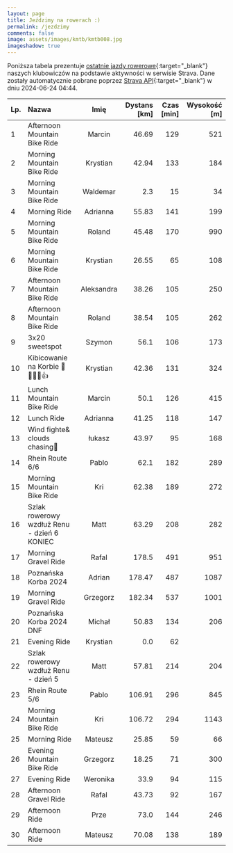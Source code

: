 ```yaml
---
layout: page
title: Jeździmy na rowerach :)
permalink: /jezdzimy
comments: false
image: assets/images/kmtb/kmtb008.jpg
imageshadow: true
---
```


Poniższa tabela prezentuje [ostatnie jazdy rowerowe](https://www.strava.com/clubs/336381){:target="_blank"} naszych klubowiczów na podstawie aktywności w serwisie Strava. Dane zostały automatycznie pobrane poprzez [Strava API](https://developers.strava.com/docs/reference/#api-Clubs-getClubActivitiesById){:target="_blank"} w dniu 2024-06-24 04:44.

Lp. | Nazwa | Imię | Dystans [km] | Czas [min] | Wysokość [m]
:--- | :--- | :---: | ---: | ---: | ---:
1|Afternoon Mountain Bike Ride|Marcin|46.69|129|521
2|Morning Mountain Bike Ride|Krystian|42.94|133|184
3|Morning Mountain Bike Ride|Waldemar|2.3|15|34
4|Morning Ride|Adrianna|55.83|141|199
5|Morning Mountain Bike Ride|Roland|45.48|170|990
6|Morning Mountain Bike Ride|Krystian|26.55|65|108
7|Afternoon Mountain Bike Ride|Aleksandra|38.26|105|250
8|Afternoon Mountain Bike Ride|Roland|38.54|105|262
9|3x20 sweetspot|Szymon|56.1|106|173
10|Kibicowanie na Korbie 💪🚴🏼‍♂️👍|Krystian|42.36|131|324
11|Lunch Mountain Bike Ride|Marcin|50.1|126|415
12|Lunch Ride|Adrianna|41.25|118|147
13|Wind fighte& clouds chasing🥸|łukasz|43.97|95|168
14|Rhein Route 6/6|Pablo|62.1|182|289
15|Morning Mountain Bike Ride|Kri|62.38|189|272
16|Szlak rowerowy wzdłuż Renu - dzień 6 KONIEC|Matt|63.29|208|282
17|Morning Gravel Ride|Rafal|178.5|491|951
18|Poznańska Korba 2024|Adrian|178.47|487|1087
19|Morning Gravel Ride|Grzegorz|182.34|537|1001
20|Poznańska Korba 2024 DNF|Michał|50.83|134|206
21|Evening Ride|Krystian|0.0|62|
22|Szlak rowerowy wzdłuż Renu - dzień 5|Matt|57.81|214|204
23|Rhein Route 5/6|Pablo|106.91|296|845
24|Morning Mountain Bike Ride|Kri|106.72|294|1143
25|Morning Ride|Mateusz|25.85|59|66
26|Evening Mountain Bike Ride|Grzegorz|18.25|71|300
27|Evening Ride|Weronika|33.9|94|115
28|Afternoon Gravel Ride|Rafal|43.73|92|167
29|Afternoon Ride|Prze|73.0|144|246
30|Afternoon Ride|Mateusz|70.08|138|189
